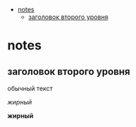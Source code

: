 - [notes](#notes)
  - [заголовок второго уровня](#заголовок-второго-уровня)



# notes

## заголовок второго уровня

обычный текст

*жирный*

**жирный**

